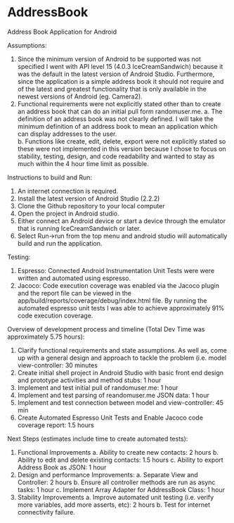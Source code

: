 # AddressBook
Address Book Application for Android

Assumptions:
1.	Since the minimum version of Android to be supported was not specified I went with API level 15 (4.0.3 IceCreamSandwich) because it was the default in the latest version of Android Studio. Furthermore, since the application is a simple address book it should not require and of the latest and greatest functionality that is only available in the newest versions of Android (eg. Camera2).
2.	Functional requirements were not explicitly stated other than to create an address book that can do an initial pull form randomuser.me.
  a.	The definition of  an address book was not clearly defined.  I will take the minimum definition of an address book to mean an application which can display addresses to the user.  
  b.	Functions like create, edit, delete, export were not explicitly stated so these were not implemented in this version because I chose to focus on stability, testing, design, and code readability and wanted  to stay as much within the 4 hour time limit as possible.

Instructions to build and Run:
1.	An internet connection is required.
2.	Install the latest version of Android Studio (2.2.2)
3.	Clone the Github repository to your local computer
4.	Open the project in Android studio.
5.	Either connect an Android device or start a device through the emulator that is running IceCreamSandwich or later.
6.	Select Run->run from the top menu and android studio will automatically build and run the application.

Testing:
1.	Espresso:  Connected Android Instrumentation Unit Tests were were written and automated using espresso. 
2.	Jacoco:  Code execution coverage was enabled via the Jacoco plugin and the report file can be viewed in the app/build/reports/coverage/debug/index.html file.  By running the automated espresso unit tests I was able to achieve approximately 91% code execution coverage.

Overview of development process and timeline (Total Dev Time was approximately  5.75 hours):
1.	Clarify functional requirements and state assumptions.  As well as, come up with a general design and approach to tackle the problem (i.e. model view-controller: 30 minutes
2.	Create initial shell project in Android Studio with basic front end design and prototype activities and method stubs: 1 hour
3.	 Implement and test initial pull of randomuser.me: 1 hour
4.	 Implement  and test parsing of reandomuser.me JSON data:  1 hour
5.	 Implement and test connection between model and view-controller: 45 min
6.	Create Automated Espresso Unit Tests and Enable Jacoco code coverage report: 1.5 hours

Next Steps  (estimates include time to create automated tests):
1.	Functional Improvements
  a.	Ability to create new contacts:  2 hours
  b.	Ability to edit and delete existing contacts: 1.5 hours
  c.	Ability to export Address Book as JSON: 1 hour
2.	Design and performance Improvements:
  a.	Separate View and Controller: 2 hours
  b.	Ensure all controller methods are run as async tasks: 1 hour
  c.	Implement Array Adapter for AddressBook Class: 1 hour
3.	Stability Improvements
  a.	Improve automated unit testing (i.e. verify more variables, add more asserts, etc):  2 hours
  b.	Test for internet connectivity failure.
